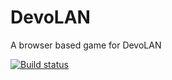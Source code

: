 # DevoLAN
A browser based game for DevoLAN

[![Build status](https://ci.appveyor.com/api/projects/status/48sxc7ogpdsu5avb/branch/master?svg=true)](https://ci.appveyor.com/project/StephenE/devolan/branch/master)
